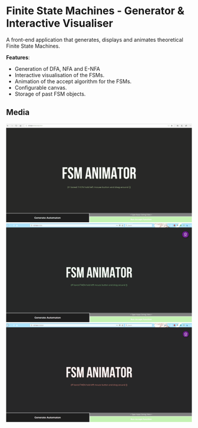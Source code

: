 # Finite State Machines - Generator & Interactive Visualiser
A front-end application that generates, displays and animates theoretical Finite State Machines.

**Features**:
- Generation of DFA, NFA and E-NFA
- Interactive visualisation of the FSMs.
- Animation of the accept algorithm for the FSMs.
- Configurable canvas.
- Storage of past FSM objects.

## Media
![](assets/media/r1.gif)
![](assets/media/r2.gif)
![](assets/media/r3.gif)
